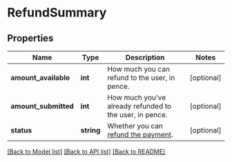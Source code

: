 # RefundSummary

## Properties
Name | Type | Description | Notes
------------ | ------------- | ------------- | -------------
**amount_available** | **int** | How much you can refund to the user, in pence. | [optional] 
**amount_submitted** | **int** | How much you’ve already refunded to the user, in pence. | [optional] 
**status** | **string** | Whether you can [refund the payment](https://docs.payments.service.gov.uk/refunding_payments/#checking-the-status-of-a-refund-status). | [optional] 

[[Back to Model list]](../../README.md#documentation-for-models) [[Back to API list]](../../README.md#documentation-for-api-endpoints) [[Back to README]](../../README.md)

